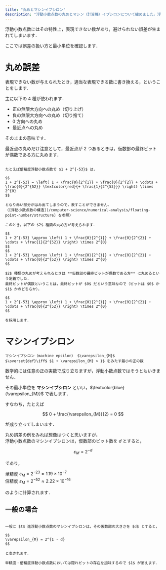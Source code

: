 ```yaml
---
title: "丸めとマシンイプシロン"
description: "浮動小数点数の丸めとマシン（計算機）イプシロンについて纏めました。浮動小数点数では表現できない数が与えられたとき、適当な表現できる数に書き換える、ということを ..."
---
```


浮動小数点数にはその特性上，表現できない数があり，避けられない誤差が生まれてしまいます．

ここでは誤差の扱い方と最小単位を確認します．

# 丸め誤差

表現できない数が与えられたとき，適当な表現できる数に書き換える，ということをします．

主に以下の $4$ 種が使われます．

- 正の無限大方向への丸め（切り上げ）
- 負の無限大方向への丸め（切り捨て）
- $0$ 方向への丸め
- 最近点への丸め

そのままの意味です．

最近点の丸めだけ注意として，最近点が $2$ つあるときは，仮数部の最終ビットが偶数である方に丸めます．

~~~spoiler:open:例：最近点の偶数への丸め

たとえば倍精度浮動小数点数で $1 + 2^{-53}$ は，

$$
1 + 2^{-53} = \left( 1 + \frac{0}{2^{1}} + \frac{0}{2^{2}} + \cdots + \frac{0}{2^{52}} \textcolor{red}{+ \frac{1}{2^{53}}} \right) \times 2^{0}
$$

となり赤い部分がはみ出てしまうので，表すことができません．  
（[浮動小数点数の構造](/computer-science/numerical-analysis/floating-point-number/structure) を参照）

このとき，以下の $2$ 種類の丸め方が考えられます．

$$
1 + 2^{-53} \approx \left( 1 + \frac{0}{2^{1}} + \frac{0}{2^{2}} + \cdots + \frac{1}{2^{52}} \right) \times 2^{0}
$$
$$
1 + 2^{-53} \approx \left( 1 + \frac{0}{2^{1}} + \frac{0}{2^{2}} + \cdots + \frac{0}{2^{52}} \right) \times 2^{0}
$$

$2$ 種類の丸めが考えられるときは **仮数部の最終ビットが偶数である方** に丸めるという定義でした．  
最終ビットが偶数ということは，最終ビットが $0$ だという意味なので（ビットは $0$ か $1$ かのどちらか），

$$
1 + 2^{-53} \approx \left( 1 + \frac{0}{2^{1}} + \frac{0}{2^{2}} + \cdots + \frac{0}{2^{52}} \right) \times 2^{0}
$$

を採用します．

~~~

# マシンイプシロン

~~~definition:マシンイプシロン
マシンイプシロン（machine epsilon） $\varepsilon_{M}$  
$\overset{def}\iff$ $1 + \varepsilon_{M} > 1$ をみたす最小の正の数
~~~

数学的には任意の正の実数で成り立ちますが，浮動小数点数ではそうともいきません．

その最小単位を **マシンイプシロン** といい，$\textcolor{blue}{\varepsilon_{M}}$ で表します．

すなわち，たとえば

$$
0 + \frac{\varepsilon_{M}}{2} = 0
$$

が成り立ってしまいます．

丸め誤差の例をみれば想像はつくと思いますが，  
浮動小数点数のマシンイプシロンは，仮数部のビット数を $d$ とすると，

$$
\varepsilon_{M} = 2^{-d}
$$

であり，

単精度 $\varepsilon_{M} = 2^{-23} \approx 1.19 \times 10^{-7}$  
倍精度 $\varepsilon_{M} = 2^{-52} \approx 2.22 \times 10^{-16}$

のように計算されます．

## 一般の場合

~~~spoiler:close

一般に $t$ 進浮動小数点数のマシンイプシロンは，その仮数部の大きさを $d$ とすると，

$$
\varepsilon_{M} = 2^{1 - d}
$$

と表されます．

単精度・倍精度浮動小数点数においては隠れビットの存在を加味するので $1$ が消えます．

~~~
